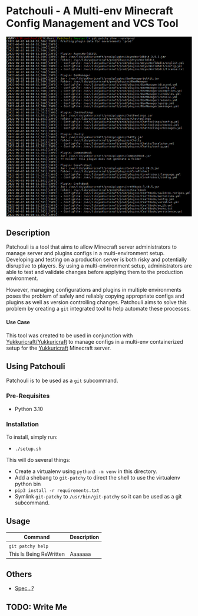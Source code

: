# Patchouli - A Multi-env Minecraft Config Management and VCS Tool

![](docs/imgs/git_patchy_show_ss.png)

## Description
Patchouli is a tool that aims to allow Minecraft server administrators to manage server and plugins configs in a multi-environment setup. Developing and testing on a production server is both risky and potentially disruptive to players. By using a multi-environment setup, administrators are able to test and validate changes before applying them to the production environment.

However, managing configurations and plugins in multiple environments poses the problem of safely and reliably copying appropriate configs and plugins as well as version controlling changes. Patchouli aims to solve this problem by creating a `git` integrated tool to help automate these processes.

#### Use Case
This tool was created to be used in conjunction with [Yukkuricraft/Yukkuricraft](../Yukkuricraft) to manage configs in a multi-env containerized setup for the [Yukkuricraft](https://yukkuricraft.net) Minecraft server.

## Using Patchouli
Patchouli is to be used as a `git` subcommand.

### Pre-Requisites
- Python 3.10

### Installation
To install, simply run:
- `./setup.sh`

This will do several things:
- Create a virtualenv using `python3 -m venv` in this directory.
- Add a shebang to `git-patchy` to direct the shell to use the virtualenv python bin
- `pip3 install -r requirements.txt`
- Symlink `git-patchy` to `/usr/bin/git-patchy` so it can be used as a git subcommand.

## Usage

|Command|Description|
|-------|-----------|
|`git patchy help`||
| This Is Being ReWritten | Aaaaaaa|


## Others
- [Spec...?](docs/specs.md)

## TODO: Write Me
